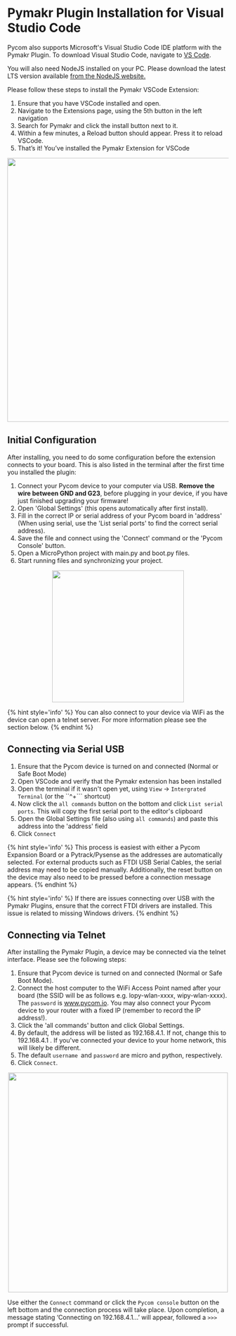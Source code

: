 # Pymakr Plugin Installation for Visual Studio Code

Pycom also supports Microsoft's Visual Studio Code IDE platform with the Pymakr Plugin. To download Visual Studio Code, navigate to [VS Code](https://code.visualstudio.com/).

You will also need NodeJS installed on your PC. Please download the latest LTS version available [from the NodeJS website.](https://nodejs.org/) 

Please follow these steps to install the Pymakr VSCode Extension:

1. Ensure that you have VSCode installed and open.
2. Navigate to the Extensions page, using the 5th button in the left navigation
3. Search for Pymakr and click the install button next to it.
4. Within a few minutes, a Reload button should appear. Press it to reload VSCode.
5. That’s it! You’ve installed the Pymakr Extension for VSCode

<p align="center"><img src ="../../../img/vscode-text-editor.png" width="600"></p>

## Initial Configuration

After installing, you need to do some configuration before the extension connects to your board. This is also listed in the terminal after the first time you installed the plugin:

1. Connect your Pycom device to your computer via USB. **Remove the wire between GND and G23**, before plugging in your device, if you have just finished upgrading your firmware!
2. Open 'Global Settings' (this opens automatically after first install).
3. Fill in the correct IP or serial address of your Pycom board in 'address' (When using serial, use the 'List serial ports' to find the correct serial address).
4. Save the file and connect using the 'Connect' command or the 'Pycom Console' button.
5. Open a MicroPython project with main.py and boot.py files.
6. Start running files and synchronizing your project.

<p align="center"><img src ="../../../img/vscode-settings.png" width="300"></p>

{% hint style='info' %}
You can also connect to your device via WiFi as the device can open a telnet server. For more information please see the section below.
{% endhint %}

## Connecting via Serial USB

1. Ensure that the Pycom device is turned on and connected (Normal or Safe Boot Mode)
2. Open VSCode and verify that the Pymakr extension has been installed
3. Open the terminal if it wasn't open yet, using ``View`` -> ``Intergrated Terminal`` (or the ``^+\``` shortcut)
4. Now click the ``all commands`` button on the bottom and click ``List serial ports``. This will copy the first serial port to the editor's clipboard
4. Open the Global Settings file (also using ``all commands``) and paste this address into the 'address' field
5. Click ``Connect``

{% hint style='info' %}
This process is easiest with either a Pycom Expansion Board or a Pytrack/Pysense as the addresses are automatically selected. For external products such as FTDI USB Serial Cables, the serial address may need to be copied manually. Additionally, the reset button on the device may also need to be pressed before a connection message appears.
{% endhint %}

{% hint style='info' %}
If there are issues connecting over USB with the Pymakr Plugins, ensure that the correct FTDI drivers are installed. This issue is related to missing Windows drivers.
{% endhint %}


## Connecting via Telnet

After installing the Pymakr Plugin, a device may be connected via the telnet interface. Please see the following steps:

1. Ensure that Pycom device is turned on and connected (Normal or Safe Boot Mode).
2. Connect the host computer to the WiFi Access Point named after your board (the SSID will be as follows e.g. lopy-wlan-xxxx, wipy-wlan-xxxx). The ``password`` is www.pycom.io. You may also connect your Pycom device to your router with a fixed IP (remember to record the IP address!).
3. Click the 'all commands' button and click Global Settings.
4. By default, the address will be listed as 192.168.4.1. If not, change this to 192.168.4.1 . If you've connected your device to your home network, this will likely be different.
5. The default ``username ``and ``password`` are micro and python, respectively.
6. Click ``Connect``.

<p align="center"><img src ="../../../img/vscode-success.png" width="500"></p>

Use either the ``Connect`` command or click the ``Pycom console`` button on the left bottom and the connection process will take place. Upon completion, a message stating ‘Connecting on 192.168.4.1...’ will appear, followed a ``>>>`` prompt if successful.
